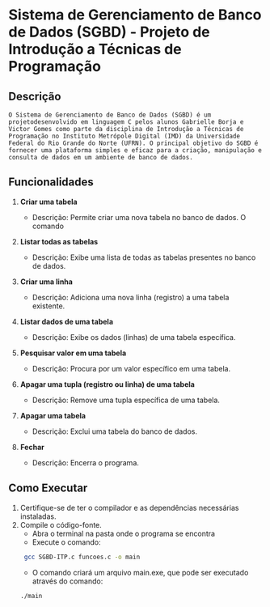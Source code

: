 # Sistema de Gerenciamento de Banco de Dados (SGBD) - Projeto de Introdução a Técnicas de Programação

## Descrição
    O Sistema de Gerenciamento de Banco de Dados (SGBD) é um projetodesenvolvido em linguagem C pelos alunos Gabrielle Borja e Victor Gomes como parte da disciplina de Introdução a Técnicas de Programação no Instituto Metrópole Digital (IMD) da Universidade Federal do Rio Grande do Norte (UFRN). O principal objetivo do SGBD é fornecer uma plataforma simples e eficaz para a criação, manipulação e consulta de dados em um ambiente de banco de dados. 

## Funcionalidades

1. **Criar uma tabela**
   - Descrição: Permite criar uma nova tabela no banco de dados. O comando 

2. **Listar todas as tabelas**
   - Descrição: Exibe uma lista de todas as tabelas presentes no banco de dados.

3. **Criar uma linha**
   - Descrição: Adiciona uma nova linha (registro) a uma tabela existente.

4. **Listar dados de uma tabela**
   - Descrição: Exibe os dados (linhas) de uma tabela específica.

5. **Pesquisar valor em uma tabela**
   - Descrição: Procura por um valor específico em uma tabela.

6. **Apagar uma tupla (registro ou linha) de uma tabela**
   - Descrição: Remove uma tupla específica de uma tabela.

7. **Apagar uma tabela**
   - Descrição: Exclui uma tabela do banco de dados.

0. **Fechar**
   - Descrição: Encerra o programa.

## Como Executar

1. Certifique-se de ter o compilador e as dependências necessárias instaladas.
3. Compile o código-fonte.
   - Abra o terminal na pasta onde o programa se encontra
   - Execute o comando:
   ```bash
    gcc SGBD-ITP.c funcoes.c -o main
   ```
   - O comando criará um arquivo main.exe, que pode ser executado através do comando:
   ```bash
   ./main 
   ```